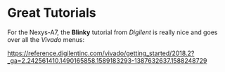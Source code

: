 # Great Tutorials

For the Nexys-A7, the **Blinky** tutorial from *Digilent* is really nice and goes over all the *Vivado* menus:

https://reference.digilentinc.com/vivado/getting_started/2018.2?_ga=2.242561410.1490165858.1589183293-1387632637.1588248729